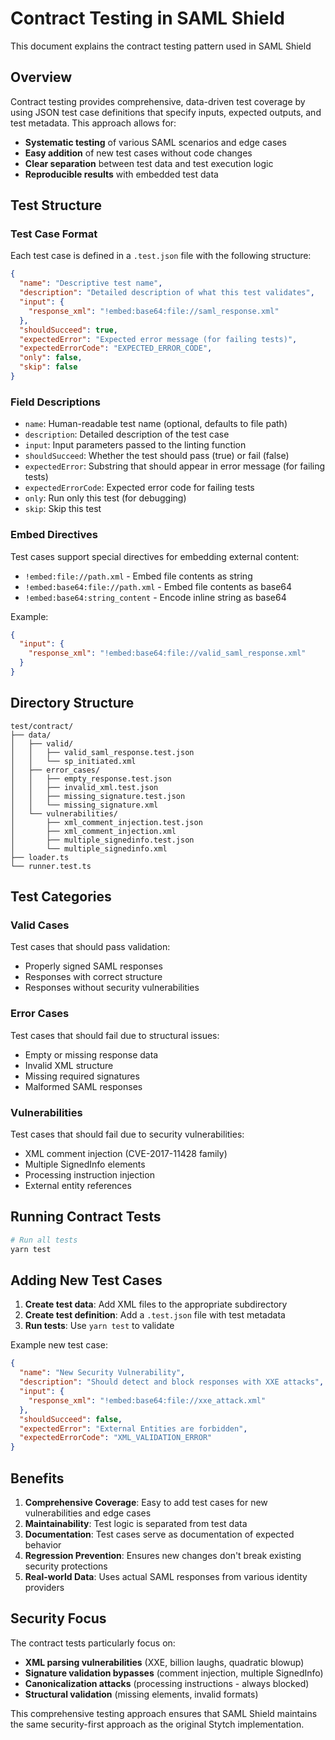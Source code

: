 # Contract Testing in SAML Shield

This document explains the contract testing pattern used in SAML Shield

## Overview

Contract testing provides comprehensive, data-driven test coverage by using JSON test case definitions that specify inputs, expected outputs, and test metadata. This approach allows for:

- **Systematic testing** of various SAML scenarios and edge cases
- **Easy addition** of new test cases without code changes
- **Clear separation** between test data and test execution logic
- **Reproducible results** with embedded test data

## Test Structure

### Test Case Format

Each test case is defined in a `.test.json` file with the following structure:

```json
{
  "name": "Descriptive test name",
  "description": "Detailed description of what this test validates",
  "input": {
    "response_xml": "!embed:base64:file://saml_response.xml"
  },
  "shouldSucceed": true,
  "expectedError": "Expected error message (for failing tests)",
  "expectedErrorCode": "EXPECTED_ERROR_CODE",
  "only": false,
  "skip": false
}
```

### Field Descriptions

- `name`: Human-readable test name (optional, defaults to file path)
- `description`: Detailed description of the test case
- `input`: Input parameters passed to the linting function
- `shouldSucceed`: Whether the test should pass (true) or fail (false)
- `expectedError`: Substring that should appear in error message (for failing tests)
- `expectedErrorCode`: Expected error code for failing tests
- `only`: Run only this test (for debugging)
- `skip`: Skip this test

### Embed Directives

Test cases support special directives for embedding external content:

- `!embed:file://path.xml` - Embed file contents as string
- `!embed:base64:file://path.xml` - Embed file contents as base64
- `!embed:base64:string_content` - Encode inline string as base64

Example:

```json
{
  "input": {
    "response_xml": "!embed:base64:file://valid_saml_response.xml"
  }
}
```

## Directory Structure

```
test/contract/
├── data/
│   ├── valid/
│   │   ├── valid_saml_response.test.json
│   │   └── sp_initiated.xml
│   ├── error_cases/
│   │   ├── empty_response.test.json
│   │   ├── invalid_xml.test.json
│   │   ├── missing_signature.test.json
│   │   └── missing_signature.xml
│   └── vulnerabilities/
│       ├── xml_comment_injection.test.json
│       ├── xml_comment_injection.xml
│       ├── multiple_signedinfo.test.json
│       └── multiple_signedinfo.xml
├── loader.ts
└── runner.test.ts
```

## Test Categories

### Valid Cases

Test cases that should pass validation:

- Properly signed SAML responses
- Responses with correct structure
- Responses without security vulnerabilities

### Error Cases

Test cases that should fail due to structural issues:

- Empty or missing response data
- Invalid XML structure
- Missing required signatures
- Malformed SAML responses

### Vulnerabilities

Test cases that should fail due to security vulnerabilities:

- XML comment injection (CVE-2017-11428 family)
- Multiple SignedInfo elements
- Processing instruction injection
- External entity references

## Running Contract Tests

```bash
# Run all tests
yarn test
```

## Adding New Test Cases

1. **Create test data**: Add XML files to the appropriate subdirectory
2. **Create test definition**: Add a `.test.json` file with test metadata
3. **Run tests**: Use `yarn test` to validate

Example new test case:

```json
{
  "name": "New Security Vulnerability",
  "description": "Should detect and block responses with XXE attacks",
  "input": {
    "response_xml": "!embed:base64:file://xxe_attack.xml"
  },
  "shouldSucceed": false,
  "expectedError": "External Entities are forbidden",
  "expectedErrorCode": "XML_VALIDATION_ERROR"
}
```

## Benefits

1. **Comprehensive Coverage**: Easy to add test cases for new vulnerabilities and edge cases
2. **Maintainability**: Test logic is separated from test data
3. **Documentation**: Test cases serve as documentation of expected behavior
4. **Regression Prevention**: Ensures new changes don't break existing security protections
5. **Real-world Data**: Uses actual SAML responses from various identity providers

## Security Focus

The contract tests particularly focus on:

- **XML parsing vulnerabilities** (XXE, billion laughs, quadratic blowup)
- **Signature validation bypasses** (comment injection, multiple SignedInfo)
- **Canonicalization attacks** (processing instructions - always blocked)
- **Structural validation** (missing elements, invalid formats)

This comprehensive testing approach ensures that SAML Shield maintains the same security-first approach as the original Stytch implementation.
